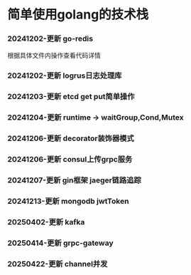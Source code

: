 # 简单使用golang的技术栈

### 20241202-更新 go-redis
根据具体文件内操作查看代码详情
### 20241202-更新 logrus日志处理库
### 20241203-更新 etcd get put简单操作
### 20241204-更新 runtime -> waitGroup,Cond,Mutex
### 20241206-更新 decorator装饰器模式 
### 20241206-更新 consul上传grpc服务
### 20241207-更新 gin框架 jaeger链路追踪
### 20241213-更新 mongodb jwtToken
### 20250402-更新 kafka
### 20250414-更新 grpc-gateway
### 20250422-更新 channel并发